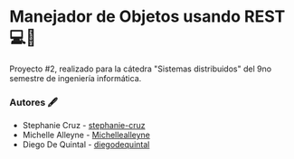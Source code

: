 # Manejador de Objetos usando REST 💻📩


Proyecto #2, realizado para la cátedra "Sistemas distribuidos" del 9no semestre de ingeniería informática.


### Autores 🖋

- Stephanie Cruz - [stephanie-cruz](https://github.com/stephanie-cruz)
- Michelle Alleyne - [Michellealleyne](https://github.com/Michellealleyne)
- Diego De Quintal - [diegodequintal](https://github.com/diegodequintal)
